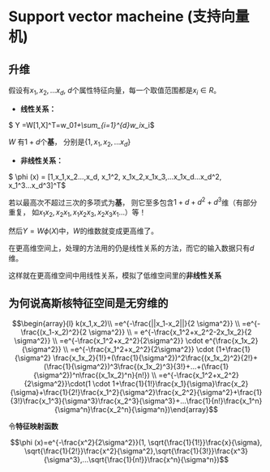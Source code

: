 # Support vector macheine (支持向量机)





## 升维

假设有$x_1,x_2,...x_d$, $d$个属性特征向量，每一个取值范围都是$x_i \in R$。 

- **线性关系：**

$ Y =W[1,X]^T=w_0*1+\sum_{i=1}^{d}w_i*x_i$

$W$ 有$1+d$个**基**， 分别是{$1, x_1, x_2,...x_d$}

- **非线性关系：**

$ \phi (x) = [1,x_1,x_2...,x_d, x_1^2, x_1x_2,x_1x_3,...x_1x_d...x_d^2, x_1^3...x_d^3]^T$

若以最高次不超过三次的多项式为**基**， 则它至多包含$1+d+d^2+d^3$维（有部分重复， 如$x_1x_2, x_2x_1, x_1x_2x_3,x_2x_3x_1...$）等！

然后$Y=W\phi(X)$中，$W$的维数就变成更高维了。

在更高维空间上，处理的方法用的仍是线性关系的方法，而它的输入数据只有$d$维。

这样就在更高维空间中用线性关系，模拟了低维空间里的**非线性关系**


## 为何说高斯核特征空间是无穷维的

$$\begin{array}{l}
k(x_1,x_2)\\
=e^{-\frac{||x_1-x_2||}{2 \sigma^2}} \\
=e^{-\frac{(x_1-x_2)^2}{2 \sigma^2}} \\
= e^{-\frac{x_1^2+x_2^2-2x_1x_2}{2 \sigma^2}} \\
=e^{-\frac{x_1^2+x_2^2}{2\sigma^2}} \cdot e^{\frac{x_1x_2}{\sigma^2}} \\
=e^{-\frac{x_1^2+x_2^2}{2\sigma^2}} \cdot (1+\frac{1}{\sigma^2}  \frac{x_1x_2}{1!}+(\frac{1}{\sigma^2})^2\frac{(x_1x_2)^2}{2!}+(\frac{1}{\sigma^2})^3\frac{(x_1x_2)^3}{3!}+...+(\frac{1}{\sigma^2})^n\frac{(x_1x_2)^n}{n!}) \\
=e^{-\frac{x_1^2+x_2^2}{2\sigma^2}}\cdot(1 \cdot 1+\frac{1}{1!}\frac{x_1}{\sigma}\frac{x_2}{\sigma}+\frac{1}{2!}\frac{x_1^2}{\sigma^2}\frac{x_2^2}{\sigma^2}+\frac{1}{3!}\frac{x_1^3}{\sigma^3}\frac{x_2^3}{\sigma^3}+...\frac{1}{n!}\frac{x_1^n}{\sigma^n}\frac{x_2^n}{\sigma^n})\end{array}$$


令**特征映射函数**

$$\phi (x)=e^{-\frac{x^2}{2\sigma^2}}(1, \sqrt{\frac{1}{1!}}\frac{x}{\sigma}, \sqrt{\frac{1}{2!}}\frac{x^2}{\sigma^2},\sqrt{\frac{1}{3!}}\frac{x^3}{\sigma^3},...\sqrt{\frac{1}{n!}}\frac{x^n}{\sigma^n})$$

